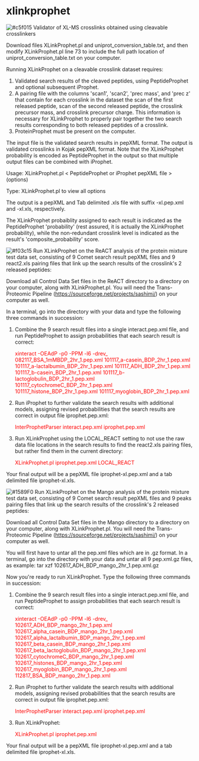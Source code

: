 # xlinkprophet
![#c5f015](https://placehold.it/15/c5f015/000000?text=+)
Validator of XL-MS crosslinks obtained using cleavable crosslinkers

Download files XLinkProphet.pl and uniprot_conversion_table.txt, and then modify XLinkProphet.pl line 73 to include the 
full path location of uniprot_conversion_table.txt on your computer.  

Running XLinkProphet on a cleavable crosslink dataset requires:
1. Validated search results of the cleaved peptides, using PeptideProphet and optional subsequent iProphet.
2. A pairing file with the columns 'scan1', 'scan2', 'prec mass', and 'prec z' that contain for each crosslink in the dataset
the scan of the first released peptide, scan of the second released peptide, the crosslink precursor mass, and crosslink 
precursor charge.  This information is necessary for XLinkProphet to properly pair together the two search results corresponding to both released peptides of a crosslink.
3. ProteinProphet must be present on the computer.


The input file is the validated search results in pepXML format.  The output is validated crosslinks in Kojak pepXML format.
Note that the XLinkProphet probability is encoded as PeptideProphet in the output so that multiple output files can be
combined with iProphet.

Usage:   XLinkProphet.pl < PeptideProphet or iProphet pepXML file > (options)

Type:    XLinkProphet.pl to view all options

The output is a pepXML and Tab delimited .xls file with suffix -xl.pep.xml and -xl.xls, respectively.

The XLinkProphet probaiblity assigned to each result is indicated as the PeptideProphet 'probability' (rest assured, it is actually the XLinkProphet probability), while the non-redundant crosslink level is indicated as the result's 'composite_probability' score.

![#f03c15](https://placehold.it/15/f03c15/000000?text=+) 
Run XLinkProphet on the ReACT analysis of the protein mixture test data set, consisting of 9 Comet search result pepXML files and 9 react2.xls pairing files that link up the search results of the crosslink's 2 released peptides:

Download all Control Data Set files in the ReACT directory to a directory on your computer, along with XLinkProphet.pl.  You will need the Trans-Proteomic Pipeline (https://sourceforge.net/projects/sashimi/) on your computer as well.

In a terminal, go into the directory with your data and type the following three commands in succession:

1. Combine the 9 search result files into a single interact.pep.xml file, and run PeptideProphet to assign probabilities that each search result is correct:  <p style='color:red'>xinteract -OEAdP -p0 -PPM -l6 -drev_ 082117_BSA_1mMBDP_2hr_1.pep.xml 101117_a-casein_BDP_2hr_1.pep.xml 101117_a-lactalbumin_BDP_2hr_1.pep.xml 101117_ADH_BDP_2hr_1.pep.xml 101117_b-casein_BDP_2hr_1.pep.xml 101117_b-lactoglobulin_BDP_2hr_1.pep.xml 101117_cytochromeC_BDP_2hr_1.pep.xml 101117_histone_BDP_2hr_1.pep.xml 101117_myoglobin_BDP_2hr_1.pep.xml</p>

2. Run iProphet to further validate the search results with additional models, assigning revised probabilities that the search results are correct in output file iprophet.pep.xml:   <p style='color:red'>InterProphetParser interact.pep.xml iprophet.pep.xml</p>

3. Run XLinkProphet using the LOCAL_REACT setting to not use the raw data file locations in the search results to find the react2.xls pairing files, but rather find them in the current directory:   <p style='color:red'>XLinkProphet.pl iprophet.pep.xml LOCAL_REACT</p>

Your final output will be a pepXML file iprophet-xl.pep.xml and a tab delimited file iprophet-xl.xls.

![#1589F0](https://placehold.it/15/1589F0/000000?text=+)
Run XLinkProphet on the Mango analysis of the protein mixture test data set, consisting of 9 Comet search result pepXML files and 9 peaks pairing files that link up the search results of the crosslink's 2 released peptides:

Download all Control Data Set files in the Mango directory to a directory on your computer, along with XLinkProphet.pl.  You will need the Trans-Proteomic Pipeline (https://sourceforge.net/projects/sashimi/) on your computer as well.

You will first have to untar all the pep.xml files which are in .gz format.  In a terminal, go into the directory with your data and untar all 9 pep.xml.gz files, as example: tar xzf 102617_ADH_BDP_mango_2hr_1.pep.xml.gz 

Now you're ready to run XLinkProphet.  Type the following three commands in succession:

1. Combine the 9 search result files into a single interact.pep.xml file, and run PeptideProphet to assign probabilities that each search result is correct:  <p style='color:red'>xinteract -OEAdP -p0 -PPM -l6 -drev_ 102617_ADH_BDP_mango_2hr_1.pep.xml 102617_alpha_casein_BDP_mango_2hr_1.pep.xml 102617_alpha_lactalbumin_BDP_mango_2hr_1.pep.xml 102617_beta_casein_BDP_mango_2hr_1.pep.xml 102617_beta_lactoglobulin_BDP_mango_2hr_1.pep.xml 102617_cytochromeC_BDP_mango_2hr_1.pep.xml 102617_histones_BDP_mango_2hr_1.pep.xml 102617_myoglobin_BDP_mango_2hr_1.pep.xml 112817_BSA_BDP_mango_2hr_1.pep.xml</p>

2. Run iProphet to further validate the search results with additional models, assigning revised probabilities that the search results are correct in output file iprophet.pep.xml:   <p style='color:red'>InterProphetParser interact.pep.xml iprophet.pep.xml</p>

3. Run XLinkProphet:   <p style='color:red'>XLinkProphet.pl iprophet.pep.xml</p>

Your final output will be a pepXML file iprophet-xl.pep.xml and a tab delimited file iprophet-xl.xls.



